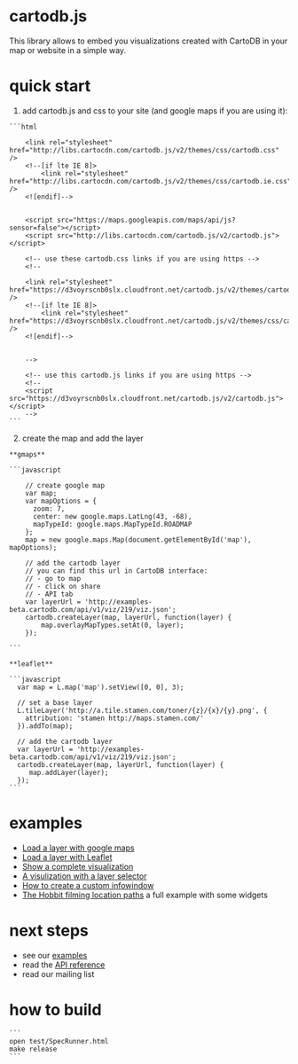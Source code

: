 
cartodb.js
==========

This library allows to embed you visualizations created with CartoDB in your map or website in a simple way.


quick start
===========

  1. add cartodb.js and css to your site (and google maps if you are using it):

    ```html

        <link rel="stylesheet" href="http://libs.cartocdn.com/cartodb.js/v2/themes/css/cartodb.css" />
        <!--[if lte IE 8]>
            <link rel="stylesheet" href="http://libs.cartocdn.com/cartodb.js/v2/themes/css/cartodb.ie.css" />
        <![endif]-->


        <script src="https://maps.googleapis.com/maps/api/js?sensor=false"></script>
        <script src="http://libs.cartocdn.com/cartodb.js/v2/cartodb.js"></script>

        <!-- use these cartodb.css links if you are using https -->
        <!--

        <link rel="stylesheet" href="https://d3voyrscnb0slx.cloudfront.net/cartodb.js/v2/themes/cartodb.css" />
        <!--[if lte IE 8]>
            <link rel="stylesheet" href="https://d3voyrscnb0slx.cloudfront.net/cartodb.js/v2/themes/css/cartodb.ie.css" />
        <![endif]-->


        -->

        <!-- use this cartodb.js links if you are using https -->
        <!--
        <script src="https://d3voyrscnb0slx.cloudfront.net/cartodb.js/v2/cartodb.js"></script>
        -->
    ```


  2. create the map and add the layer 
  
    **gmaps**

    ```javascript

        // create google map
        var map;
        var mapOptions = {
          zoom: 7,
          center: new google.maps.LatLng(43, -68),
          mapTypeId: google.maps.MapTypeId.ROADMAP
        };
        map = new google.maps.Map(document.getElementById('map'),  mapOptions);

        // add the cartodb layer
        // you can find this url in CartoDB interface:
        // - go to map
        // - click on share
        // - API tab
        var layerUrl = 'http://examples-beta.cartodb.com/api/v1/viz/219/viz.json';
        cartodb.createLayer(map, layerUrl, function(layer) {
            map.overlayMapTypes.setAt(0, layer);
        });

    ```

    **leaflet**

    ```javascript
      var map = L.map('map').setView([0, 0], 3);

      // set a base layer 
      L.tileLayer('http://a.tile.stamen.com/toner/{z}/{x}/{y}.png', {
        attribution: 'stamen http://maps.stamen.com/'
      }).addTo(map);
      
      // add the cartodb layer
      var layerUrl = 'http://examples-beta.cartodb.com/api/v1/viz/219/viz.json';
      cartodb.createLayer(map, layerUrl, function(layer) {
         map.addLayer(layer);
      });
    ```


examples
========

 - [Load a layer with google maps](http://cartodb.github.com/cartodb.js/examples/gmaps.html)
 - [Load a layer with Leaflet](http://cartodb.github.com/cartodb.js/examples/leaflet.html)
 - [Show a complete visualization](http://cartodb.github.com/cartodb.js/examples/easy.html)
 - [A visulization with a layer selector](http://cartodb.github.com/cartodb.js/examples/layer_selector.html)
 - [How to create a custom infowindow](http://cartodb.github.com/cartodb.js/examples/custom_infowindow.html)
 - [The Hobbit filming location paths](http://cartodb.github.com/cartodb.js/examples/TheHobbitLocations/) a full example with some widgets


next steps
==========

  - see our [examples](https://github.com/CartoDB/cartodb.js/tree/develop/examples)
  - read the [API reference](https://github.com/CartoDB/cartodb.js/tree/develop/doc/API.md)
  - read our mailing list



how to build
============

    
    ```
    open test/SpecRunner.html
    make release
    ```


